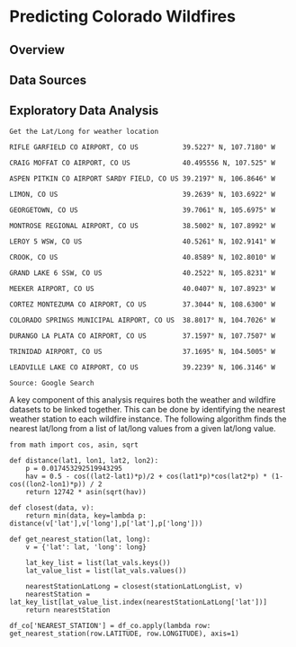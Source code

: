 # Predicting Colorado Wildfires

## Overview




## Data Sources





## Exploratory Data Analysis


```
Get the Lat/Long for weather location

RIFLE GARFIELD CO AIRPORT, CO US           39.5227° N, 107.7180° W

CRAIG MOFFAT CO AIRPORT, CO US             40.495556 N, 107.525" W

ASPEN PITKIN CO AIRPORT SARDY FIELD, CO US 39.2197° N, 106.8646° W

LIMON, CO US                               39.2639° N, 103.6922° W

GEORGETOWN, CO US                          39.7061° N, 105.6975° W

MONTROSE REGIONAL AIRPORT, CO US           38.5002° N, 107.8992° W

LEROY 5 WSW, CO US                         40.5261° N, 102.9141° W

CROOK, CO US                               40.8589° N, 102.8010° W

GRAND LAKE 6 SSW, CO US                    40.2522° N, 105.8231° W

MEEKER AIRPORT, CO US                      40.0407° N, 107.8923° W

CORTEZ MONTEZUMA CO AIRPORT, CO US         37.3044° N, 108.6300° W

COLORADO SPRINGS MUNICIPAL AIRPORT, CO US  38.8017° N, 104.7026° W

DURANGO LA PLATA CO AIRPORT, CO US         37.1597° N, 107.7507° W

TRINIDAD AIRPORT, CO US                    37.1695° N, 104.5005° W

LEADVILLE LAKE CO AIRPORT, CO US           39.2239° N, 106.3146° W

Source: Google Search
```

A key component of this analysis requires both the weather and wildfire datasets to be linked together. This can be done by identifying the nearest weather station to each wildfire instance. The following algorithm finds the nearest lat/long from a list of lat/long values from a given lat/long value. 

```
from math import cos, asin, sqrt

def distance(lat1, lon1, lat2, lon2):
    p = 0.017453292519943295
    hav = 0.5 - cos((lat2-lat1)*p)/2 + cos(lat1*p)*cos(lat2*p) * (1-cos((lon2-lon1)*p)) / 2
    return 12742 * asin(sqrt(hav))

def closest(data, v):
    return min(data, key=lambda p: distance(v['lat'],v['long'],p['lat'],p['long']))

def get_nearest_station(lat, long):
    v = {'lat': lat, 'long': long}
    
    lat_key_list = list(lat_vals.keys())
    lat_value_list = list(lat_vals.values())
    
    nearestStationLatLong = closest(stationLatLongList, v)
    nearestStation = lat_key_list[lat_value_list.index(nearestStationLatLong['lat'])]
    return nearestStation

df_co['NEAREST_STATION'] = df_co.apply(lambda row: get_nearest_station(row.LATITUDE, row.LONGITUDE), axis=1)

```





## 









